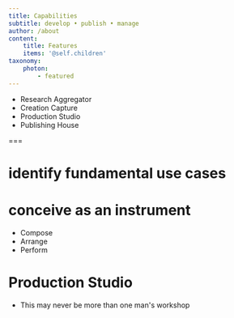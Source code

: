 ```yaml
---
title: Capabilities 
subtitle: develop • publish • manage
author: /about
content:
    title: Features
    items: '@self.children'
taxonomy:
    photon:
        - featured
---
```


- Research Aggregator
- Creation Capture
- Production Studio
- Publishing House

===


# identify fundamental use cases

# conceive as an instrument
- Compose
- Arrange
- Perform

# Production Studio
- This may never be more than one man's workshop
